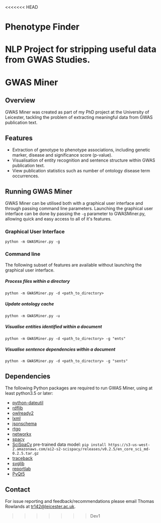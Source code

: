 <<<<<<< HEAD
# Phenotype Finder
NLP Project for stripping useful data from GWAS Studies.
=======
# GWAS Miner

## Overview
GWAS Miner was created as part of my PhD project at the University of Leicester, tackling the problem of extracting
 meaningful data from GWAS publication text.
 
## Features
- Extraction of genotype to phenotype associations, including genetic marker, disease and significance score (p-value).
- Visualisation of entity recognition and sentence structure within GWAS publication text.
- View publication statistics such as number of ontology disease term occurrences.

## Running GWAS Miner
GWAS Miner can be utilised both with a graphical user interface and through passing command line parameters.
Launching the graphical user interface can be done by passing the `-g` parameter to GWASMiner.py, allowing quick
 and easy access to all of it's features.
 
### Graphical User Interface 
```
python -m GWASMiner.py -g
```

### Command line
The following subset of features are available without launching the graphical user interface.

##### Process files within a directory
```
python -m GWASMiner.py -d <path_to_directory>
```

##### Update ontology cache
```
python -m GWASMiner.py -u
```

##### Visualise entities identified within a document
```
python -m GWASMiner.py -d <path_to_directory> -g "ents"
```

##### Visualise sentence dependencies within a document
```
python -m GWASMiner.py -d <path_to_directory> -g "sents"
```

## Dependencies
The following Python packages are required to run GWAS Miner, using at least python3.5 or later:
- [python-dateutil](https://pypi.org/project/python-dateutil/)
- [rdflib](https://pypi.org/project/rdflib/)
- [owlready2](https://pypi.org/project/Owlready2/)
- [lxml](https://pypi.org/project/lxml/)
- [jsonschema](https://pypi.org/project/jsonschema/)
- [rtgo](https://pypi.org/project/rtgo/)
- [networkx](https://pypi.org/project/networkx/)
- [spacy](https://pypi.org/project/spacy/)
- [SciSpaCy](https://allenai.github.io/scispacy/) pre-trained data model: `pip install https://s3-us-west-2.amazonaws.com/ai2-s2-scispacy/releases/v0.2.5/en_core_sci_md-0.2.5.tar.gz`
- [traceback](https://pypi.org/project/traceback2/)
- [svglib](https://pypi.org/project/svglib/)
- [reportlab](https://pypi.org/project/reportlab/)
- [PyQt5](https://pypi.org/project/PyQt5/)

## Contact
For issue reporting and feedback/recommendations please email Thomas Rowlands at [tr142@leicester.ac.uk](mailto:tr142@leicester.ac.uk).
>>>>>>> Dev1
